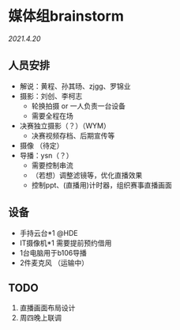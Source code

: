# 媒体组brainstorm
*2021.4.20*

## 人员安排

- 解说：黄程、孙其旸、zjgg、罗锦业
- 摄影：刘创、李柯志
    - 轮换拍摄 or 一人负责一台设备
    - 需要全程在场
- 决赛独立摄影（？）（WYM）
    - 决赛视频存档、后期宣传等
- 摄像 （待定）
- 导播：ysn（？）
    - 需要控制串流
    - （若想）调整滤镜等，优化直播效果
    - 控制ppt、(直播用)计时器，组织赛事直播画面

## 设备

- 手持云台*1 @HDE
- IT摄像机*1 需要提前预约借用
- 1台电脑用于b106导播
- 2件麦克风 （运输中）

## TODO
1. 直播画面布局设计
2. 周四晚上联调
